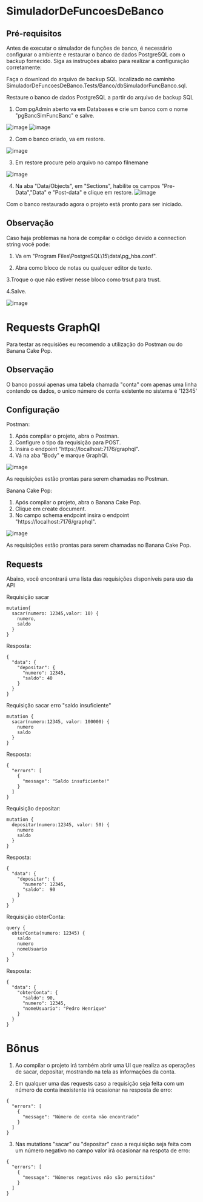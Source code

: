 # SimuladorDeFuncoesDeBanco


## Pré-requisitos
Antes de executar o simulador de funções de banco, é necessário configurar o ambiente e restaurar o banco de dados PostgreSQL com o backup fornecido. Siga as instruções abaixo para realizar a configuração corretamente:

Faça o download do arquivo de backup SQL localizado no caminho SimuladorDeFuncoesDeBanco.Tests/Banco/dbSimuladorFuncBanco.sql.

Restaure o banco de dados PostgreSQL a partir do arquivo de backup SQL

1. Com pgAdmin aberto va em Databases e crie um banco com o nome "pgBancSimFuncBanc" e salve.

![image](https://user-images.githubusercontent.com/77450396/226703544-7a0d9630-9587-4e82-ad73-c9b78be3a082.png)
![image](https://user-images.githubusercontent.com/77450396/226703867-26d203d4-6b71-4026-84d2-fb11043dbc38.png)

2. Com o banco criado, va em restore.

![image](https://user-images.githubusercontent.com/77450396/226704322-570bee35-4d97-4e5a-8e16-72c9f99456fc.png)

3. Em restore procure pelo arquivo no campo filnemane 

![image](https://user-images.githubusercontent.com/77450396/226704939-a4e060f8-e473-4b1a-9a6f-4cf71d20112d.png)

4. Na aba "Data/Objects", em "Sections", habilite os campos "Pre-Data","Data" e "Post-data" e clique em restore.
![image](https://user-images.githubusercontent.com/77450396/226705895-4e206da6-3c15-493a-9d6b-95cfddad78b2.png)

Com o banco restaurado agora o projeto está pronto para ser iniciado.

## Observação

Caso haja problemas na hora de compilar o código devido a connection string você pode:

1. Va em "Program Files\PostgreSQL\15\data\pg_hba.conf".

2. Abra como bloco de notas ou qualquer editor de texto.

3.Troque o que não estiver nesse bloco como trsut para trust.

4.Salve.



![image](https://user-images.githubusercontent.com/77450396/226768689-7addcf96-37cc-46b2-b1e8-04f860c2f861.png)



# Requests GraphQl
Para testar as requisiões eu recomendo a utilização do Postman ou do Banana Cake Pop.

## Observação
O banco possui apenas uma tabela chamada "conta" com apenas uma linha contendo os dados, o unico número de conta existente no sistema é '12345'

## Configuração
Postman:
1. Após compilar o projeto, abra o Postman.
2. Configure o tipo da requisição para POST.
3. Insira o endpoint "https://localhost:7176/graphql".
4. Vá na aba "Body" e marque GraphQl.

![image](https://user-images.githubusercontent.com/77450396/226717694-6f313282-d072-47a7-9db9-b8b6932d8377.png)

As requisições estão prontas para serem chamadas no Postman.

Banana Cake Pop:
1. Após compilar o projeto, abra o Banana Cake Pop.
2. Clique em create document.
3. No campo schema endpoint insira o endpoint "https://localhost:7176/graphql".

![image](https://user-images.githubusercontent.com/77450396/226719213-dafa2ce8-77fc-4923-88b7-f349d8c5e5c6.png)

As requisições estão prontas para serem chamadas no Banana Cake Pop.

## Requests
Abaixo, você encontrará uma lista das requisições disponíveis para uso da API

Requisição sacar
```
mutation{
  sacar(numero: 12345,valor: 10) {
    numero,
    saldo
  }
}
```
Resposta:

```
{
  "data": {
    "depositar": {
      "numero": 12345,
      "saldo": 40
    }
  }
}
```

Requisição sacar erro "saldo insuficiente"

```
mutation {
  sacar(numero:12345, valor: 100000) {
    numero
    saldo
  }
}
```

Resposta:
```
{
  "errors": [
    {
      "message": "Saldo insuficiente!"
    }
  ]
}
```

Requisição depositar:

```
mutation {
  depositar(numero:12345, valor: 50) {
    numero
    saldo
  }
}
```
Resposta:

```
{
  "data": {
    "depositar": {
      "numero": 12345,
      "saldo":  90
    }
  }
}
```

Requisição obterConta:

```
query {
  obterConta(numero: 12345) {
    saldo
    numero
    nomeUsuario
  }
}
```
Resposta:

```
{
  "data": {
    "obterConta": {
      "saldo": 90,
      "numero": 12345,
      "nomeUsuario": "Pedro Henrique"
    }
  }
}
```

# Bônus

1. Ao compilar o projeto irá também abrir uma UI que realiza as operações de sacar, depositar, mostrando na tela as informações da conta.

2. Em qualquer uma das requests caso a requisição seja feita com um número de conta inexistente irá ocasionar na resposta de erro:

```
{
  "errors": [
    {
      "message": "Número de conta não encontrado"
    }
  ]
}
```
3. Nas mutations "sacar" ou "depositar" caso a requisição seja feita com um número  negativo no campo valor irá ocasionar na respota de erro:

```
{
  "errors": [
    {
      "message": "Números negativos não são permitidos"
    }
  ]
}
```







